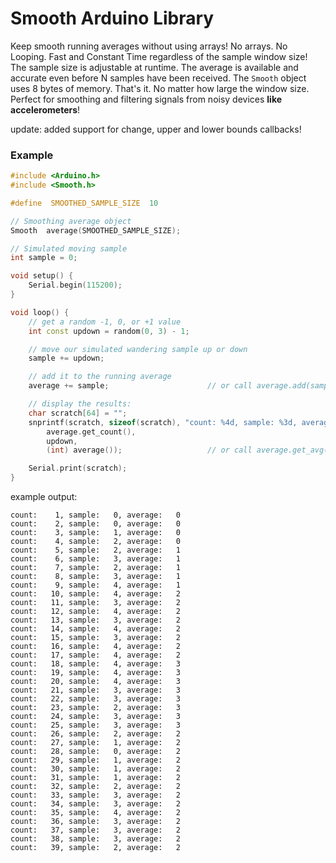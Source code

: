 # Smooth Arduino Library

Keep smooth running averages without using arrays! No arrays. No Looping. Fast and Constant Time regardless of the sample window size! 
The sample size is adjustable at runtime. The average is available and accurate even before N samples have been received. The `Smooth` object uses 8 bytes of memory. That's it. No matter how large the window size. Perfect for smoothing and filtering signals from noisy devices **like accelerometers**!

update: added support for change, upper and lower bounds callbacks!


### Example

```cpp
#include <Arduino.h>
#include <Smooth.h>

#define  SMOOTHED_SAMPLE_SIZE  10

// Smoothing average object
Smooth  average(SMOOTHED_SAMPLE_SIZE);

// Simulated moving sample
int sample = 0;

void setup() {
    Serial.begin(115200);
}

void loop() {
    // get a random -1, 0, or +1 value
    int const updown = random(0, 3) - 1;

    // move our simulated wandering sample up or down
    sample += updown;

    // add it to the running average
    average += sample;                      // or call average.add(sample)

    // display the results:
    char scratch[64] = "";
    snprintf(scratch, sizeof(scratch), "count: %4d, sample: %3d, average: %3d\n",
        average.get_count(),
        updown,
        (int) average());                   // or call average.get_avg()

    Serial.print(scratch);
}
```

example output:
```
count:    1, sample:   0, average:   0
count:    2, sample:   0, average:   0
count:    3, sample:   1, average:   0
count:    4, sample:   2, average:   0
count:    5, sample:   2, average:   1
count:    6, sample:   3, average:   1
count:    7, sample:   2, average:   1
count:    8, sample:   3, average:   1
count:    9, sample:   4, average:   1
count:   10, sample:   4, average:   2
count:   11, sample:   3, average:   2
count:   12, sample:   4, average:   2
count:   13, sample:   3, average:   2
count:   14, sample:   4, average:   2
count:   15, sample:   3, average:   2
count:   16, sample:   4, average:   2
count:   17, sample:   4, average:   2
count:   18, sample:   4, average:   3
count:   19, sample:   4, average:   3
count:   20, sample:   4, average:   3
count:   21, sample:   3, average:   3
count:   22, sample:   3, average:   3
count:   23, sample:   2, average:   3
count:   24, sample:   3, average:   3
count:   25, sample:   3, average:   3
count:   26, sample:   2, average:   2
count:   27, sample:   1, average:   2
count:   28, sample:   0, average:   2
count:   29, sample:   1, average:   2
count:   30, sample:   1, average:   2
count:   31, sample:   1, average:   2
count:   32, sample:   2, average:   2
count:   33, sample:   3, average:   2
count:   34, sample:   3, average:   2
count:   35, sample:   4, average:   2
count:   36, sample:   3, average:   2
count:   37, sample:   3, average:   2
count:   38, sample:   3, average:   2
count:   39, sample:   2, average:   2
```
